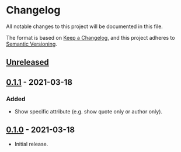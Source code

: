 # Changelog
All notable changes to this project will be documented in this file.

The format is based on [Keep a Changelog](https://keepachangelog.com/en/1.0.0/),
and this project adheres to [Semantic Versioning](https://semver.org/spec/v2.0.0.html).

## [Unreleased]

## [0.1.1] - 2021-03-18

### Added
- Show specific attribute (e.g. show quote only or author only).

## [0.1.0] - 2021-03-18
- Initial release.

[Unreleased]: https://github.com/kerlilow/aquote/compare/v0.1.1...HEAD
[0.1.1]: https://github.com/kerlilow/aquote/compare/v0.1.0...v0.1.1
[0.1.0]: https://github.com/kerlilow/aquote/releases/tag/v0.1.0
